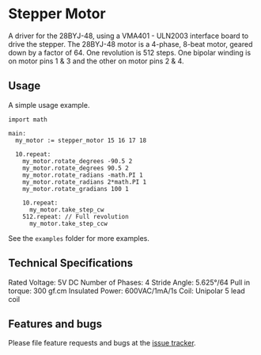 # Stepper Motor

A driver for the 28BYJ-48, using a VMA401 - ULN2003 interface 
board to drive the stepper. The 28BYJ-48 motor is a 4-phase, 
8-beat motor, geared down by a factor of 64. One revolution is
512 steps. One bipolar winding is on motor pins 1 & 3 and the 
other on motor pins 2 & 4. 

## Usage

A simple usage example.

```
import math

main:
  my_motor := stepper_motor 15 16 17 18
  
  10.repeat:
    my_motor.rotate_degrees -90.5 2
    my_motor.rotate_degrees 90.5 2
    my_motor.rotate_radians -math.PI 1
    my_motor.rotate_radians 2*math.PI 1
    my_motor.rotate_gradians 100 1
    
    10.repeat:
      my_motor.take_step_cw
    512.repeat: // Full revolution
      my_motor.take_step_ccw
```

See the `examples` folder for more examples.

## Technical Specifications

Rated Voltage: 5V DC
Number of Phases: 4
Stride Angle: 5.625°/64
Pull in torque: 300 gf.cm
Insulated Power: 600VAC/1mA/1s
Coil: Unipolar 5 lead coil

## Features and bugs

Please file feature requests and bugs at the [issue tracker][tracker].

[tracker]: https://github.com/nilwes/28BYJ-48/issues
